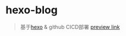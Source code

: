 # hexo-blog
> 基于<a href="https://github.com/hexojs/hexo">hexo</a> & github CICD部署
[preview link](https://peerless1029.github.io/hexo-blog/)
